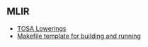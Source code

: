 ## MLIR
 + [TOSA Lowerings](./mlir/tosa-lowerings.md)
 + [Makefile template for building and running](./mlir/build-compile-run-mlir.md)